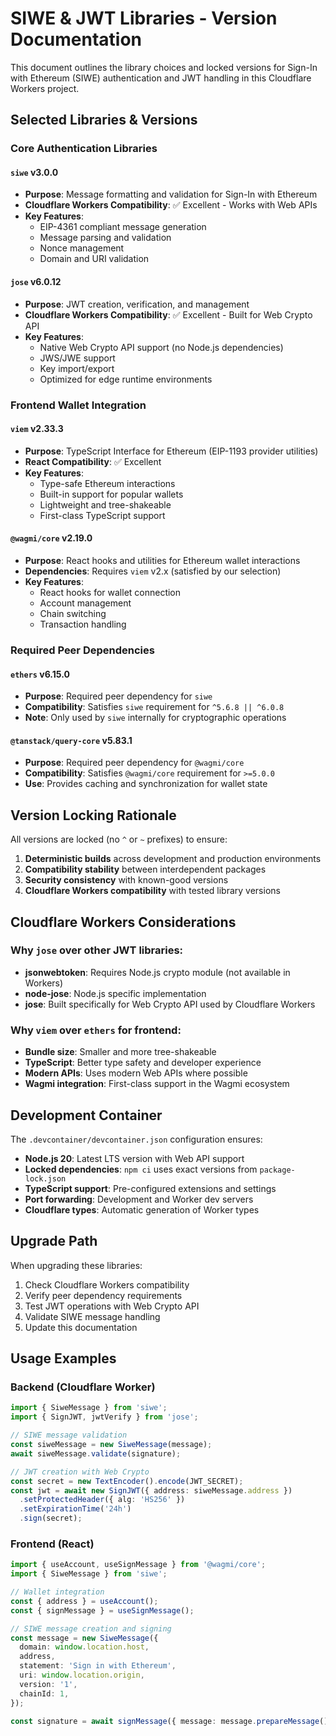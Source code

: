 # SIWE & JWT Libraries - Version Documentation

This document outlines the library choices and locked versions for Sign-In with Ethereum (SIWE) authentication and JWT handling in this Cloudflare Workers project.

## Selected Libraries & Versions

### Core Authentication Libraries

#### `siwe` v3.0.0
- **Purpose**: Message formatting and validation for Sign-In with Ethereum
- **Cloudflare Workers Compatibility**: ✅ Excellent - Works with Web APIs
- **Key Features**:
  - EIP-4361 compliant message generation
  - Message parsing and validation
  - Nonce management
  - Domain and URI validation

#### `jose` v6.0.12
- **Purpose**: JWT creation, verification, and management
- **Cloudflare Workers Compatibility**: ✅ Excellent - Built for Web Crypto API
- **Key Features**:
  - Native Web Crypto API support (no Node.js dependencies)
  - JWS/JWE support
  - Key import/export
  - Optimized for edge runtime environments

### Frontend Wallet Integration

#### `viem` v2.33.3
- **Purpose**: TypeScript Interface for Ethereum (EIP-1193 provider utilities)
- **React Compatibility**: ✅ Excellent
- **Key Features**:
  - Type-safe Ethereum interactions
  - Built-in support for popular wallets
  - Lightweight and tree-shakeable
  - First-class TypeScript support

#### `@wagmi/core` v2.19.0
- **Purpose**: React hooks and utilities for Ethereum wallet interactions
- **Dependencies**: Requires `viem` v2.x (satisfied by our selection)
- **Key Features**:
  - React hooks for wallet connection
  - Account management
  - Chain switching
  - Transaction handling

### Required Peer Dependencies

#### `ethers` v6.15.0
- **Purpose**: Required peer dependency for `siwe`
- **Compatibility**: Satisfies `siwe` requirement for `^5.6.8 || ^6.0.8`
- **Note**: Only used by `siwe` internally for cryptographic operations

#### `@tanstack/query-core` v5.83.1
- **Purpose**: Required peer dependency for `@wagmi/core`
- **Compatibility**: Satisfies `@wagmi/core` requirement for `>=5.0.0`
- **Use**: Provides caching and synchronization for wallet state

## Version Locking Rationale

All versions are locked (no `^` or `~` prefixes) to ensure:
1. **Deterministic builds** across development and production environments
2. **Compatibility stability** between interdependent packages
3. **Security consistency** with known-good versions
4. **Cloudflare Workers compatibility** with tested library versions

## Cloudflare Workers Considerations

### Why `jose` over other JWT libraries:
- **jsonwebtoken**: Requires Node.js crypto module (not available in Workers)
- **node-jose**: Node.js specific implementation
- **jose**: Built specifically for Web Crypto API used by Cloudflare Workers

### Why `viem` over `ethers` for frontend:
- **Bundle size**: Smaller and more tree-shakeable
- **TypeScript**: Better type safety and developer experience
- **Modern APIs**: Uses modern Web APIs where possible
- **Wagmi integration**: First-class support in the Wagmi ecosystem

## Development Container

The `.devcontainer/devcontainer.json` configuration ensures:
- **Node.js 20**: Latest LTS version with Web API support
- **Locked dependencies**: `npm ci` uses exact versions from `package-lock.json`
- **TypeScript support**: Pre-configured extensions and settings
- **Port forwarding**: Development and Worker dev servers
- **Cloudflare types**: Automatic generation of Worker types

## Upgrade Path

When upgrading these libraries:
1. Check Cloudflare Workers compatibility
2. Verify peer dependency requirements
3. Test JWT operations with Web Crypto API
4. Validate SIWE message handling
5. Update this documentation

## Usage Examples

### Backend (Cloudflare Worker)
```typescript
import { SiweMessage } from 'siwe';
import { SignJWT, jwtVerify } from 'jose';

// SIWE message validation
const siweMessage = new SiweMessage(message);
await siweMessage.validate(signature);

// JWT creation with Web Crypto
const secret = new TextEncoder().encode(JWT_SECRET);
const jwt = await new SignJWT({ address: siweMessage.address })
  .setProtectedHeader({ alg: 'HS256' })
  .setExpirationTime('24h')
  .sign(secret);
```

### Frontend (React)
```typescript
import { useAccount, useSignMessage } from '@wagmi/core';
import { SiweMessage } from 'siwe';

// Wallet integration
const { address } = useAccount();
const { signMessage } = useSignMessage();

// SIWE message creation and signing
const message = new SiweMessage({
  domain: window.location.host,
  address,
  statement: 'Sign in with Ethereum',
  uri: window.location.origin,
  version: '1',
  chainId: 1,
});

const signature = await signMessage({ message: message.prepareMessage() });
```
